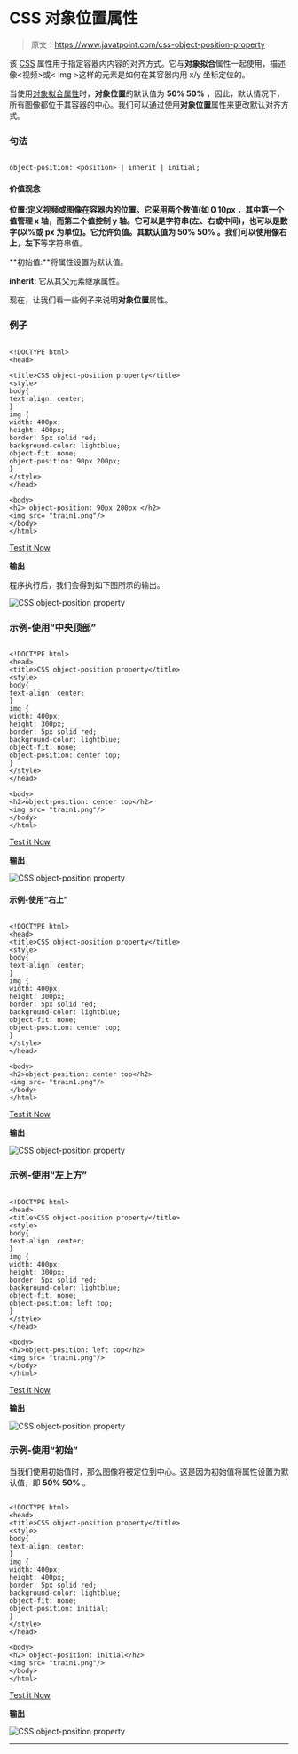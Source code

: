 # CSS 对象位置属性

> 原文：<https://www.javatpoint.com/css-object-position-property>

该 [CSS](https://www.javatpoint.com/css-tutorial) 属性用于指定容器内内容的对齐方式。它与**对象拟合**属性一起使用，描述像<视频>或< img >这样的元素是如何在其容器内用 x/y 坐标定位的。

当使用[对象拟合属性](css-object-fit-property)时，**对象位置**的默认值为 **50% 50%** ，因此，默认情况下，所有图像都位于其容器的中心。我们可以通过使用**对象位置**属性来更改默认对齐方式。

### 句法

```

object-position: <position> | inherit | initial;

```

#### 价值观念

**位置:**定义视频或图像在容器内的位置。它采用两个数值(如 **0 10px** ，其中第一个值管理 x 轴，而第二个值控制 y 轴。它可以是字符串(左、右或中间)，也可以是数字(以%或 px 为单位)。它允许负值。其默认值为 **50% 50%** 。我们可以使用像**右上，左下**等字符串值。

**初始值:**将属性设置为默认值。

**inherit:** 它从其父元素继承属性。

现在，让我们看一些例子来说明**对象位置**属性。

### 例子

```

<!DOCTYPE html>
<head>

<title>CSS object-position property</title>
<style>
body{
text-align: center;
}
img {
width: 400px;
height: 400px;
border: 5px solid red;
background-color: lightblue;
object-fit: none;
object-position: 90px 200px;
}
</style>
</head>

<body>
<h2> object-position: 90px 200px </h2>
<img src= "train1.png"/>
</body>
</html>

```

[Test it Now](https://www.javatpoint.com/oprweb/test.jsp?filename=CSS-object-position-property1)

**输出**

程序执行后，我们会得到如下图所示的输出。

![CSS object-position property](img/7b622fe5546762ba3c6c7a3c1a0a0660.png)

### 示例-使用“中央顶部”

```

<!DOCTYPE html>
<head>
<title>CSS object-position property</title>
<style>
body{
text-align: center;
}
img {
width: 400px;
height: 300px;
border: 5px solid red;
background-color: lightblue;
object-fit: none;
object-position: center top;
}
</style>
</head>

<body>
<h2>object-position: center top</h2>
<img src= "train1.png"/>
</body>
</html>

```

[Test it Now](https://www.javatpoint.com/oprweb/test.jsp?filename=CSS-object-position-property2)

**输出**

![CSS object-position property](img/bd7009123a3daaf0ac369348dcbee5ff.png)

#### 示例-使用“右上”

```

<!DOCTYPE html>
<head>
<title>CSS object-position property</title>
<style>
body{
text-align: center;
}
img {
width: 400px;
height: 300px;
border: 5px solid red;
background-color: lightblue;
object-fit: none;
object-position: center top;
}
</style>
</head>

<body>
<h2>object-position: center top</h2>
<img src= "train1.png"/>
</body>
</html>

```

[Test it Now](https://www.javatpoint.com/oprweb/test.jsp?filename=CSS-object-position-property3)

**输出**

![CSS object-position property](img/943563098e1cb530cc0fa0e5f40864c5.png)

### 示例-使用“左上方”

```

<!DOCTYPE html>
<head>
<title>CSS object-position property</title>
<style>
body{
text-align: center;
}
img {
width: 400px;
height: 300px;
border: 5px solid red;
background-color: lightblue;
object-fit: none;
object-position: left top;
}
</style>
</head>

<body>
<h2>object-position: left top</h2>
<img src= "train1.png"/>
</body>
</html>

```

[Test it Now](https://www.javatpoint.com/oprweb/test.jsp?filename=CSS-object-position-property4)

**输出**

![CSS object-position property](img/f844e64e747bff31d3e00b9ac3bf241d.png)

### 示例-使用“初始”

当我们使用初始值时，那么图像将被定位到中心。这是因为初始值将属性设置为默认值，即 **50% 50%** 。

```

<!DOCTYPE html>
<head>
<title>CSS object-position property</title>
<style>
body{
text-align: center;
}
img {
width: 400px;
height: 400px;
border: 5px solid red;
background-color: lightblue;
object-fit: none;
object-position: initial;
}
</style>
</head>

<body>
<h2> object-position: initial</h2>
<img src= "train1.png"/>
</body>
</html>

```

[Test it Now](https://www.javatpoint.com/oprweb/test.jsp?filename=CSS-object-position-property5)

**输出**

![CSS object-position property](img/29e0d1d099f3fb4f747fcbcfab755afd.png)

* * *